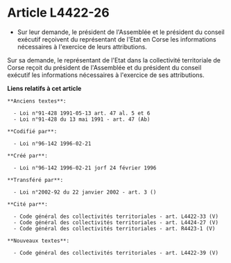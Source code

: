 # Article L4422-26

- Sur leur demande, le président de l'Assemblée et le président du conseil exécutif reçoivent du représentant de l'Etat en
Corse les informations nécessaires à l'exercice de leurs attributions.

Sur sa demande, le représentant de l'Etat dans la collectivité territoriale de Corse reçoit du président de l'Assemblée et du
président du conseil exécutif les informations nécessaires à l'exercice de ses attributions.

**Liens relatifs à cet article**

	**Anciens textes**:

	  - Loi n°91-428 1991-05-13 art. 47 al. 5 et 6
	  - Loi n°91-428 du 13 mai 1991 - art. 47 (Ab)

	**Codifié par**:

	  - Loi n°96-142 1996-02-21

	**Créé par**:

	  - Loi n°96-142 1996-02-21 jorf 24 février 1996

	**Transféré par**:

	  - Loi n°2002-92 du 22 janvier 2002 - art. 3 ()

	**Cité par**:

	  - Code général des collectivités territoriales - art. L4422-33 (V)
	  - Code général des collectivités territoriales - art. L4424-27 (V)
	  - Code général des collectivités territoriales - art. R4423-1 (V)

	**Nouveaux textes**:

	  - Code général des collectivités territoriales - art. L4422-39 (V)
